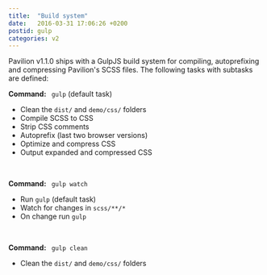 ```yaml
---
title:  "Build system"
date:   2016-03-31 17:06:26 +0200
postid: gulp
categories: v2
---
```

Pavilion v1.1.0 ships with a GulpJS build system for compiling, autoprefixing and compressing Pavilion's SCSS files.
The following tasks with subtasks are defined:

<strong>Command: &nbsp;</strong> `gulp` (default task)

- Clean the `dist/` and `demo/css/` folders
- Compile SCSS to CSS
- Strip CSS comments
- Autoprefix (last two browser versions)
- Optimize and compress CSS
- Output expanded and compressed CSS

<br>

<strong>Command: &nbsp;</strong> `gulp watch`

- Run `gulp` (default task)
- Watch for changes in `scss/**/*`
- On change run `gulp`

<br>

<strong>Command: &nbsp;</strong> `gulp clean`

- Clean the `dist/` and `demo/css/` folders